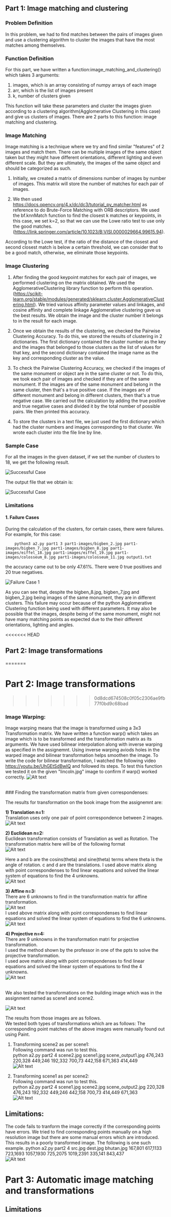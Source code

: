 ## Part 1: Image matching and clustering


### Problem Definition
In this problem, we had to find matches between the pairs of images given and use a clustering algorithm to cluster the images that have the most matches among themselves. 

### Function Definition
For this part, we have written a function:image_matching_and_clustering() which takes 3 arguments: 

1. images, which is an array consisting of numpy arrays of each image
2. arr, which is the list of images present
3. k, number of clusters given 

This function will take these parameters and cluster the images given according to a clustering algorithm(Agglomerative Clustering in this case) and give us clusters of images.
There are 2 parts to this function: image matching and clustering. 

### Image Matching
Image matching is a technique where we try and find similar "features" of 2 images and match them.
There can be multiple images of the same object taken but they might have different orientations, different lighting and even different scale. But they are ultimately, the images of the same object and should be categorized as such.

1. Initially, we created a matrix of dimensions number of images by number of images. This matrix will store the number of matches for each pair of images. 
   
2. We then used https://docs.opencv.org/4.x/dc/dc3/tutorial_py_matcher.html as reference to do Brute-Force Matching with ORB descriptors. We used the bf.knnMatch function to find the closest k matches or keypoints, in this case, we set k=2, so that we can use the Lowe ratio test to use only the good matches. (https://link.springer.com/article/10.1023/B:VISI.0000029664.99615.94).

According to the Lowe test, if the ratio of the distance of the closest and second closest match is below a certain threshold, we can consider that to be a good match, otherwise, we eliminate those keypoints.

### Image Clustering

1. After finding the good keypoint matches for each pair of images, we performed clustering on the matrix obtained. We used the AgglomerativeClustering library function to perform this operation. (https://scikit-learn.org/stable/modules/generated/sklearn.cluster.AgglomerativeClustering.html). We tried various affinity parameter values and linkages, and cosine affinity and complete linkage Agglomerative clustering gave us the best results. We obtain the image and the cluster number it belongs to in the result for each image. 
   
2. Once we obtain the results of the clustering, we checked the Pairwise Clustering Accuracy. To do this, we stored the results of clustering in 2 dictionaries. The first dictionary contained the cluster number as the key and the images that belonged to those clusters as the list of values for that key, and the second dictionary contained the image name as the key and corresponding cluster as the value. 
   
3. To check the Pairwise Clustering Accuracy, we checked if the images of the same monument or object are in the same cluster or not. To do this, we took each pair of images and checked if they are of the same monument. If the images are of the same monument and belong in the same cluster, then that's a true positive case. If the images are of different monument and belong in different clusters, then that's a true negative case. We carried out the calculation by adding the true positive and true negative cases and divided it by the total number of possible pairs. We then printed this accuracy. 
   
4. To store the clusters in a text file, we just used the first dictionary which had the cluster numbers and images corresponding to that cluster. We wrote each cluster into the file line by line. 

### Sample Case

For all the images in the given dataset, if we set the number of clusters to 18, we get the following result.


![Successful Case](./part1-special-cases/good_case_code.png)


The output file that we obtain is: 

![Successful Case](./part1-special-cases/good_case_1.png)


### Limitations


#### 1. Failure Cases
During the calculation of the clusters, for certain cases, there were failures. For example, for this case: 

        python3 a2.py part1 3 part1-images/bigben_2.jpg part1-images/bigben_7.jpg part1-images/bigben_8.jpg part1-images/eiffel_18.jpg part1-images/eiffel_19.jpg part1-images/colosseum_8.jpg part1-images/colosseum_11.jpg output1.txt

the accuracy came out to be only 47.61%. There were 0 true positives and 20 true negatives. 

![Failure Case 1](./part1-special-cases/failure_case_1.png)

As you can see that, despite the bigben_8.jpg, bigben_7.jpg and bigben_2.jpg being images of the same monument, they are in different clusters. This failure may occur because of the python Agglomerative Clustering function being used with different parameters. It may also be possible that the images, despite being of the same monument, might not have many matching points as expected due to the their different orientations, lighting and angles. 


<<<<<<< HEAD

## Part 2: Image transformations
=======
# Part 2: Image transformations
>>>>>>> 0d8dcd674508c0f05c2306ae9fb77f0bd9c68bad

### Image Warping:
Image warping means that the image is transformed using a 3x3 Transformation matrix.
We have written a function warp() which takes an image which is to be transformed and the transformation matrix as its arguments.
We have used bilinear interpolation along with inverse warping as specified in the assignemnt. Using inverse warping aviods holes in the warped image and bilinear transformation helps smoothen the image.
To write the code for bilinear transformation, I watched the following video https://youtu.be/UhGEtSdBwIQ  and followed its steps.
To test this function we tested it on the given "lincoln.jpg" image to confirm if warp() worked correctly.
![Alt text](https://media.github.iu.edu/user/18152/files/98ca624d-98af-4485-96c9-cce2380899dd)

<br> 
### Finding the transformation matrix from given correspondenses:

The results for transformation on the book image from the assignemnt are:<br>

**1) Translation n=1:** <br>
Translation uses only one pair of point correspondence between 2 images.<br>
![Alt text](https://media.github.iu.edu/user/18152/files/ad69aaa2-04ff-4ad2-b01c-614485789c21)
<br>


**2) Euclidean n=2:**<br>
Euclidean transformation consists of Translation as well as Rotation.
The transformation matrix here will be of the following format<br>
![Alt text](https://media.github.iu.edu/user/18152/files/a4d4c7b4-c1c5-44c9-805d-8cad0be177ee)

Here a and b are the cosins(theta) and sine(theta) terms where theta is the angle of rotation. c and d are the translations.
I used above matrix along with point correspondenses to find linear equations and solved the linear system of equations to find the 4 unknowns.<br>
![Alt text](https://media.github.iu.edu/user/18152/files/a2dc1e72-ccb2-4f40-b8c0-78a64123c766)
<br>


**3) Affine n=3:**<br>
There are 6 unknowns to find in the transformation matrix for affine transformation.<br>
![Alt text](https://media.github.iu.edu/user/18152/files/7b34e7cc-418c-4e75-9835-6cf9cd7e1430)<br>
I used above matrix along with point correspondenses to find linear equations and solved the linear system of equations to find the 6 unknowns.<br>
![Alt text](https://media.github.iu.edu/user/18152/files/dd09c93b-79ab-458e-84f5-a94946e1c17d)

**4) Projective n=4:**<br>
There are 9 unknowns in the transformation matri for projective transformation. <br>
I used the method shown by the professor in one of the ppts to solve the projective transformation.<br>
I used aove matrix along with point correspondenses to find linear equations and solved the linear system of equations to find the 4 unknowns.<br>
![Alt text](https://media.github.iu.edu/user/18152/files/9088ca4c-7bf0-4d6e-82fb-bbc046a0bfcf)

<br>
We also tested the transformations on the building image which was in the assignment named as scene1 and scene2. 

![Alt text](https://media.github.iu.edu/user/18152/files/6bcf1296-ab52-449e-8797-2d02efe0c373)


The results from those images are as follows.<br>
We tested both types of transformations which are as follows:
The corresponding point matches of the above images were manually found out using Paint.<br>
1) Transforming scene2 as per scene1:<br>
Following command was run to test this.<br>
python a2.py part2 4 scene2.jpg scene1.jpg scene_output1.jpg 476,243 220,328 449,246 192,332 700,73 442,158 671,363 414,449<br>
![Alt text](https://media.github.iu.edu/user/18152/files/6ef2fa5c-f2a5-4ef8-bc2f-6f1da09bf6cd)


2) Transforming scene1 as per scene2:<br>
Following command was run to test this.<br>
python a2.py part2 4 scene1.jpg scene2.jpg scene_output2.jpg 220,328 476,243 192,332 449,246 442,158 700,73 414,449 671,363<br>
![Alt text](https://media.github.iu.edu/user/18152/files/18806cc7-9be0-481c-9456-04d59b7c523a)




## Limitations:
The code fails to tranform the image correctly if the corresponding points have errors.
We tried to find corresponding points manually on a high resolution image but there are some manual errors which are introduced. This results in a poorly transformed image.
The following is one such example.
python a2.py part2 4 src.jpg dest.jpg bhutan.jpg 167,801 617,1133 723,1693 1057,1930 725,2075 1019,2391 335,141 843,437<br>
![Alt text](https://media.github.iu.edu/user/18152/files/cb85d8e9-6060-4452-8901-d6d2b07aead4)



# Part 3: Automatic image matching and transformations

## Limitations
